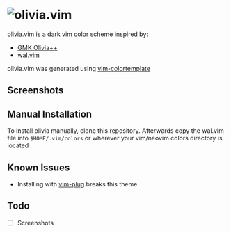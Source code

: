 ![olivia.vim](https://github.com/jacob-ethan/olivia.vim/blob/master/images/Olivia++.png?raw=true)
===

olivia.vim is a dark vim color scheme inspired by:
- [GMK Olivia++](https://www.oliviaplus.plus/)
- [wal.vim](https://github.com/dylanaraps/wal.vim)

olivia.vim was generated using [vim-colortemplate](https://github.com/lifepillar/vim-colortemplate)

## Screenshots


## Manual Installation

To install olivia manually, clone this repository. Afterwards copy the wal.vim file into `$HOME/.vim/colors` or wherever your vim/neovim colors directory is located

## Known Issues
- Installing with [vim-plug](https://github.com/junegunn/vim-plug) breaks this theme

## Todo
- [ ] Screenshots
